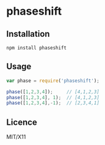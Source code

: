 # phaseshift

## Installation

`npm install phaseshift`

## Usage

```javascript
var phase = require('phaseshift');

phase([1,2,3,4]);     // [4,1,2,3]
phase([1,2,3,4], 1);  // [4,1,2,3]
phase([1,2,3,4],-1);  // [2,3,4,1]
```

## Licence

MIT/X11
